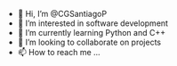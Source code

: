 - 👋 Hi, I’m @CGSantiagoP
- 👀 I’m interested in software development
- 🌱 I’m currently learning Python and C++
- 💞️ I’m looking to collaborate on projects
- 📫 How to reach me ...

<!---
CGSantiagoP/CGSantiagoP is a ✨ special ✨ repository because its `README.md` (this file) appears on your GitHub profile.
You can click the Preview link to take a look at your changes.
--->
